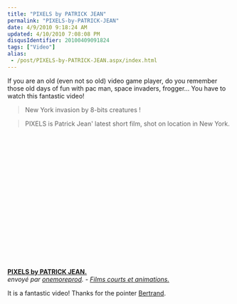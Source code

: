 ```yaml
---
title: "PIXELS by PATRICK JEAN"
permalink: "PIXELS-by-PATRICK-JEAN"
date: 4/9/2010 9:18:24 AM
updated: 4/10/2010 7:08:08 PM
disqusIdentifier: 20100409091824
tags: ["Video"]
alias:
 - /post/PIXELS-by-PATRICK-JEAN.aspx/index.html
---
```

If you are an old (even not so old) video game player, do you remember those old days of fun with pac man, space invaders, frogger… You have to watch this fantastic video! 

> New York invasion by 8-bits creatures !
<!-- more -->
> PIXELS is Patrick Jean' latest short film, shot on location in New York.

<object width="480" height="270">

<embed type="application/x-shockwave-flash" src="http://www.dailymotion.com/swf/video/xcv6dv_pixels-by-patrick-jean_creation" width="480" height="270" allowfullscreen="true" allowscriptaccess="always"></object>      
**[PIXELS by PATRICK JEAN.](http://www.dailymotion.com/video/xcv6dv_pixels-by-patrick-jean_creation)**      
*envoyé par [onemoreprod](http://www.dailymotion.com/onemoreprod). - [Films courts et animations.](http://www.dailymotion.com/fr/channel/creation)*

It is a fantastic video! Thanks for the pointer [Bertrand](http://weblogs.asp.net/bleroy/).
